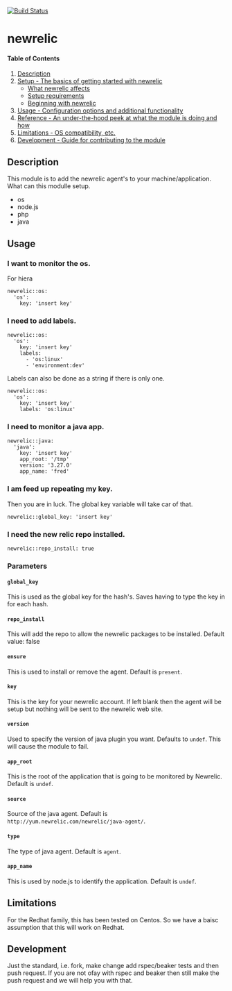 [![Build Status](https://travis-ci.org/Firebladee/newrelic.svg?branch=master)](https://travis-ci.org/Firebladee/newrelic)
# newrelic

#### Table of Contents

1. [Description](#description)
1. [Setup - The basics of getting started with newrelic](#setup)
    * [What newrelic affects](#what-newrelic-affects)
    * [Setup requirements](#setup-requirements)
    * [Beginning with newrelic](#beginning-with-newrelic)
1. [Usage - Configuration options and additional functionality](#usage)
1. [Reference - An under-the-hood peek at what the module is doing and how](#reference)
1. [Limitations - OS compatibility, etc.](#limitations)
1. [Development - Guide for contributing to the module](#development)

## Description

This module is to add the newrelic agent's to your machine/application.
What can this modulle setup.
* os
* node.js
* php
* java

## Usage

### I want to monitor the os.
For hiera
```puppet
newrelic::os:
  'os':
    key: 'insert key'
```

### I need to add labels.
```puppet
newrelic::os:
  'os':
    key: 'insert key'
    labels:
      - 'os:linux'
      - 'environment:dev'
```
Labels can also be done as a string if there is only one.
```puppet
newrelic::os:
  'os':
    key: 'insert key'
    labels: 'os:linux'
```

### I need to monitor a java app.
```puppet
newrelic::java:
  'java':
    key: 'insert key'
    app_root: '/tmp'
    version: '3.27.0'
    app_name: 'fred'
```

### I am feed up repeating my key.
Then you are in luck.  The global key variable will take car of that.
```Puppet
newrelic::global_key: 'insert key'
```

### I need the new relic repo installed.
```puppet
newrelic::repo_install: true
```

### Parameters

#### `global_key`

This is used as the global key for the hash's.  Saves having to type the key in for each hash.

#### `repo_install`

This will add the repo to allow the newrelic packages to be installed.  Default value: false

#### `ensure`

This is used to install or remove the agent.  Default is `present`.

#### `key`

This is the key for your newrelic account.  If left blank then the agent will
be setup but nothing will be sent to the newrelic web site.

#### `version`

Used to specify the version of java plugin you want.  Defaults to `undef`.
This will cause the module to fail.

#### `app_root`

This is the root of the application that is going to be monitored by Newrelic.
Default is `undef`.

#### `source`

Source of the java agent.  Default is `http://yum.newrelic.com/newrelic/java-agent/`.

#### `type`

The type of java agent.  Default is `agent`.

#### `app_name`

This is used by node.js to identify the application.  Default is `undef`.

## Limitations

For the Redhat family, this has been tested on Centos.  So we have a baisc assumption that this will work on Redhat.

## Development

Just the standard, i.e. fork, make change add rspec/beaker tests and then push request.
If you are not ofay with rspec and beaker then still make the push request and we will help you with that.
